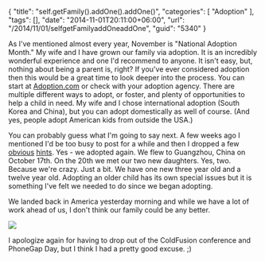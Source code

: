 {
	"title": "self.getFamily().addOne().addOne()",
	"categories": [
		"Adoption"
	],
	"tags": [],
	"date": "2014-11-01T20:11:00+06:00",
	"url": "/2014/11/01/selfgetFamilyaddOneaddOne",
	"guid": "5340"
}

<p>
As I've mentioned almost every year, November is "National Adoption Month." My wife and I have grown our family via adoption. It is an incredibly wonderful experience and one I'd recommend to anyone. It isn't easy, but, nothing about being a parent is, right? If you've ever considered adoption then this would be a great time to look deeper into the process. You can start at <a href="http://www.adoption.com">Adoption.com</a> or check with your adoption agency. There are multiple different ways to adopt, or foster, and plenty of opportunities to help a child in need. My wife and I chose international adoption (South Korea and China), but you can adopt domestically as well of course. (And yes, people adopt American kids from outside the USA.) 
</p>
<!--more-->
<p>
You can probably guess what I'm going to say next. A few weeks ago I mentioned I'd be too busy to post for a while and then I dropped a few <a href="http://www.raymondcamden.com/2014/10/23/Yesterday">obvious</a> <a href="http://www.raymondcamden.com/2014/10/25/Beautiful">hints</a>. Yes - we adopted again. We flew to Guangzhou, China on October 17th. On the 20th we met our two new daughters. Yes, two. Because we're crazy. Just a bit. We have one new three year old and a twelve year old. Adopting an older child has its own special issues but it is something I've felt we needed to do since we began adopting.
</p>

<p>
We landed back in America yesterday morning and while we have a lot of work ahead of us, I don't think our family could be any better. 
</p>

<p>
<img src="http://www.raymondcamden.com/images/IMAG0648(1).jpg" />
</p>

<p>
I apologize again for having to drop out of the ColdFusion conference and PhoneGap Day, but I think I had a pretty good excuse. ;)
</p>